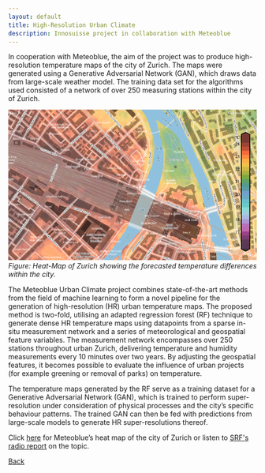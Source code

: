 ```yaml
---
layout: default
title: High-Resolution Urban Climate 
description: Innosuisse project in collaboration with Meteoblue
---
```


In cooperation with Meteoblue, the aim of the project was to produce high-resolution temperature maps of the city of Zurich. The maps were generated using a Generative Adversarial Network (GAN), which draws data from large-scale weather model. The training data set for the algorithms used consisted of a network of over 250 measuring stations within the city of Zurich.

![Branching](./../../pictures/meteoblue_stadtklima.png)
_Figure: Heat-Map of Zurich showing the forecasted temperature differences within the city._

The Meteoblue Urban Climate project combines state-of-the-art methods from the field of machine learning to form a novel pipeline for the generation of high-resolution (HR) urban temperature maps. The proposed method is two-fold, utilising an adapted regression forest (RF) technique to generate dense HR temperature maps using datapoints from a sparse in-situ measurement network and a series of meteorological and geospatial feature variables. The measurement network encompasses over 250 stations throughout urban Zurich, delivering temperature and humidity measurements every 10 minutes over two years. By adjusting the geospatial features, it becomes possible to evaluate the influence of urban projects (for example greening or removal of parks) on temperature.

The temperature maps generated by the RF serve as a training dataset for a Generative Adversarial Network (GAN), which is trained to perform super-resolution under consideration of physical processes and the city’s specific behaviour patterns. The trained GAN can then be fed with predictions from large-scale models to generate HR super-resolutions thereof. 

Click [here](https://www.meteoblue.com/en/products/cityclimate/heatmaps/zurich#15.11/47.375641/8.53596) for Meteoblue’s heat map of the city of Zurich or listen to [SRF's radio report](https://www.srf.ch/audio/rendez-vous/meteoblue-temperatur-innerhalb-von-staedten-variiert-stark?partId=12421630) on the topic.


[Back](https://isandaiinaviation.github.io/pages/research.html)
